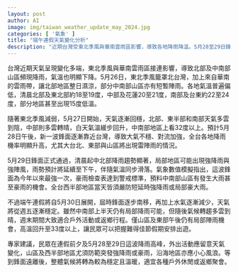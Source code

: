 ```yaml
---
layout: post
author: AI
image: img/taiwan_weather_update_may_2024.jpg
categories: [ '氣象' ]
title: "端午連假天氣變化分析"
description: "近期台灣受東北季風與華南雲雨區影響，導致各地降雨降溫。5月28至29日鋒面逼近，全台有強降雨與劇烈天氣，尤其山區及西半部需防豪雨。不過自5月30日起，鋒面遠離，天氣逐漸穩定，端午連假後期適合安排戶外活動及返鄉。"
---
```

台灣近期天氣呈現變化多端，東北季風與華南雲雨區接連影響，導致北部及中南部山區頻現降雨，氣溫也明顯下降。5月26日，東北季風籠罩北台灣，加上來自華南的雲雨帶，讓北部地區整日濕涼，部分中南部山區亦有短暫陣雨。各地氣溫普遍偏低，清晨北部及東北部約18至19度，中部及花蓮20至21度，南部及台東約22至24度，部分地區甚至出現15度低溫。

隨著東北季風減弱，5月27日開始，天氣逐漸回穩，北部、東半部和南部天氣多雲到陰，中部則多雲轉晴，白天氣溫緩步回升，中南部地區上看32度以上。預計5月28日午後，新一波鋒面逐漸靠近台灣，導致大氣不穩、對流加強，全台各地降雨機率明顯升高，尤其大台北、東部與山區將出現雷陣雨的情況。

5月29日鋒面正式通過，清晨起中北部降雨趨勢顯著，局部地區可能出現強降雨與強陣風，雨勢預計將延續至下午，伴隨氣溫同步滑落。氣象數值模擬指出，這波鋒面為今年以來最強一次，豪雨檢查表達到警戒標準，預料中南部山區有發生大雨甚至豪雨的機會。全台西半部地區當天皆須嚴防短延時強降雨或局部豪大雨。

不過端午連假將自5月30日展開，屆時鋒面逐步南移，再加上水氣逐漸減少，天氣將從週五逐漸穩定。雖然中南部上半天仍有局部降雨可能，但隨後氣候轉趨多雲到晴，週末期間大致適合戶外活動或返鄉行程。僅山區及東部午後仍有局部陣雨機會，高溫回升至33度以上，讓民眾可以把握難得佳節假期安排出遊。

專家建議，民眾在連假前夕及5月28至29日這波降雨高峰，外出活動應留意天氣變化，山區及西半部地區尤須防範突發強降雨或豪雨，沿海地區亦應小心風浪。等到鋒面遠離後，整體氣候將轉為較為穩定且溫暖，適宜各種戶外休閒或返鄉聚會。